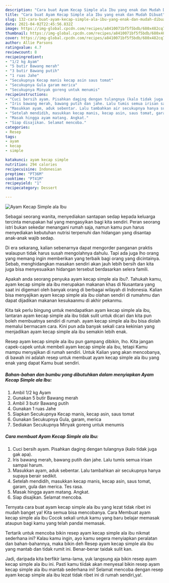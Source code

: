 ```yaml
---
description: "Cara buat Ayam Kecap Simple ala Ibu yang enak dan Mudah Dibuat"
title: "Cara buat Ayam Kecap Simple ala Ibu yang enak dan Mudah Dibuat"
slug: 132-cara-buat-ayam-kecap-simple-ala-ibu-yang-enak-dan-mudah-dibuat
date: 2021-04-02T22:45:56.832Z
image: https://img-global.cpcdn.com/recipes/a8410071bf5f5bdb/680x482cq70/ayam-kecap-simple-ala-ibu-foto-resep-utama.jpg
thumbnail: https://img-global.cpcdn.com/recipes/a8410071bf5f5bdb/680x482cq70/ayam-kecap-simple-ala-ibu-foto-resep-utama.jpg
cover: https://img-global.cpcdn.com/recipes/a8410071bf5f5bdb/680x482cq70/ayam-kecap-simple-ala-ibu-foto-resep-utama.jpg
author: Allie Parsons
ratingvalue: 4.7
reviewcount: 8
recipeingredient:
- "1/2 kg Ayam"
- "5 butir Bawang merah"
- "3 butir Bawang putih"
- "1 ruas Jahe"
- "Secukupnya Kecap manis kecap asin saus tomat"
- "Secukupnya Gula garam merica"
- "Secukupnya Minyak goreng untuk menumis"
recipeinstructions:
- "Cuci bersih ayam. Pisahkan daging dengan tulangnya (kalo tidak juga gak apa)."
- "Iris bawang merah, bawang putih dan jahe. Lalu tumis semua irisan sampai harum."
- "Masukkan ayam, aduk sebentar. Lalu tambahkan air secukupnya hanya supaya berair sedikit."
- "Setelah mendidih, masukkan kecap manis, kecap asin, saus tomat, garam, gula dan merica. Tes rasa."
- "Masak hingga ayam matang. Angkat."
- "Siap disajikan. Selamat mencoba."
categories:
- Resep
tags:
- ayam
- kecap
- simple

katakunci: ayam kecap simple 
nutrition: 294 calories
recipecuisine: Indonesian
preptime: "PT36M"
cooktime: "PT41M"
recipeyield: "1"
recipecategory: Dessert

---
```



![Ayam Kecap Simple ala Ibu](https://img-global.cpcdn.com/recipes/a8410071bf5f5bdb/680x482cq70/ayam-kecap-simple-ala-ibu-foto-resep-utama.jpg)

Sebagai seorang wanita, menyediakan santapan sedap kepada keluarga tercinta merupakan hal yang mengasyikan bagi kita sendiri. Peran seorang istri bukan sekedar menangani rumah saja, namun kamu pun harus menyediakan kebutuhan nutrisi terpenuhi dan hidangan yang disantap anak-anak wajib sedap.

Di era  sekarang, kalian sebenarnya dapat mengorder panganan praktis walaupun tidak harus susah mengolahnya dahulu. Tapi ada juga lho orang yang memang ingin memberikan yang terbaik bagi orang yang dicintainya. Sebab, menghidangkan masakan sendiri akan jauh lebih bersih dan kita juga bisa menyesuaikan hidangan tersebut berdasarkan selera famili. 



Apakah anda seorang penyuka ayam kecap simple ala ibu?. Tahukah kamu, ayam kecap simple ala ibu merupakan makanan khas di Nusantara yang saat ini digemari oleh banyak orang di berbagai wilayah di Indonesia. Kalian bisa menyajikan ayam kecap simple ala ibu olahan sendiri di rumahmu dan dapat dijadikan makanan kesukaanmu di akhir pekanmu.

Kita tak perlu bingung untuk mendapatkan ayam kecap simple ala ibu, lantaran ayam kecap simple ala ibu tidak sulit untuk dicari dan kita pun boleh membuatnya sendiri di rumah. ayam kecap simple ala ibu bisa diolah memalui bermacam cara. Kini pun ada banyak sekali cara kekinian yang menjadikan ayam kecap simple ala ibu semakin lebih enak.

Resep ayam kecap simple ala ibu pun gampang dibikin, lho. Kita jangan capek-capek untuk membeli ayam kecap simple ala ibu, tetapi Kamu mampu menyajikan di rumah sendiri. Untuk Kalian yang akan mencobanya, di bawah ini adalah resep untuk membuat ayam kecap simple ala ibu yang enak yang dapat Kamu buat sendiri.

<!--inarticleads1-->

##### Bahan-bahan dan bumbu yang dibutuhkan dalam menyiapkan Ayam Kecap Simple ala Ibu:

1. Ambil 1/2 kg Ayam
1. Gunakan 5 butir Bawang merah
1. Ambil 3 butir Bawang putih
1. Gunakan 1 ruas Jahe
1. Siapkan Secukupnya Kecap manis, kecap asin, saus tomat
1. Gunakan Secukupnya Gula, garam, merica
1. Sediakan Secukupnya Minyak goreng untuk menumis




<!--inarticleads2-->

##### Cara membuat Ayam Kecap Simple ala Ibu:

1. Cuci bersih ayam. Pisahkan daging dengan tulangnya (kalo tidak juga gak apa).
1. Iris bawang merah, bawang putih dan jahe. Lalu tumis semua irisan sampai harum.
1. Masukkan ayam, aduk sebentar. Lalu tambahkan air secukupnya hanya supaya berair sedikit.
1. Setelah mendidih, masukkan kecap manis, kecap asin, saus tomat, garam, gula dan merica. Tes rasa.
1. Masak hingga ayam matang. Angkat.
1. Siap disajikan. Selamat mencoba.




Ternyata cara buat ayam kecap simple ala ibu yang lezat tidak ribet ini mudah banget ya! Kita semua bisa mencobanya. Cara Membuat ayam kecap simple ala ibu Cocok sekali untuk kamu yang baru belajar memasak ataupun bagi kamu yang telah pandai memasak.

Tertarik untuk mencoba bikin resep ayam kecap simple ala ibu nikmat sederhana ini? Kalau kamu ingin, ayo kamu segera menyiapkan peralatan dan bahan-bahannya, maka bikin deh Resep ayam kecap simple ala ibu yang mantab dan tidak rumit ini. Benar-benar taidak sulit kan. 

Jadi, daripada kita berfikir lama-lama, yuk langsung aja bikin resep ayam kecap simple ala ibu ini. Pasti kamu tiidak akan menyesal bikin resep ayam kecap simple ala ibu mantab sederhana ini! Selamat mencoba dengan resep ayam kecap simple ala ibu lezat tidak ribet ini di rumah sendiri,ya!.

